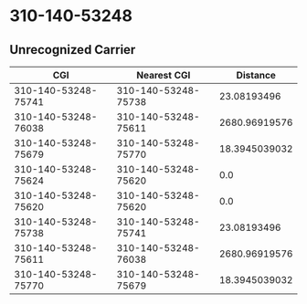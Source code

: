 # 310-140-53248
## Unrecognized Carrier


| CGI | Nearest CGI | Distance |
|-----|-------------|----------|
| 310-140-53248-75741 | 310-140-53248-75738 | 23.08193496 |
| 310-140-53248-76038 | 310-140-53248-75611 | 2680.96919576 |
| 310-140-53248-75679 | 310-140-53248-75770 | 18.3945039032 |
| 310-140-53248-75624 | 310-140-53248-75620 | 0.0 |
| 310-140-53248-75620 | 310-140-53248-75620 | 0.0 |
| 310-140-53248-75738 | 310-140-53248-75741 | 23.08193496 |
| 310-140-53248-75611 | 310-140-53248-76038 | 2680.96919576 |
| 310-140-53248-75770 | 310-140-53248-75679 | 18.3945039032 |
